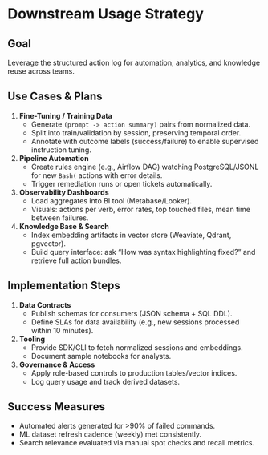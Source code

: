 # Downstream Usage Strategy

## Goal
Leverage the structured action log for automation, analytics, and knowledge reuse across teams.

## Use Cases & Plans
1. **Fine-Tuning / Training Data**
   - Generate `(prompt -> action summary)` pairs from normalized data.
   - Split into train/validation by session, preserving temporal order.
   - Annotate with outcome labels (success/failure) to enable supervised instruction tuning.
2. **Pipeline Automation**
   - Create rules engine (e.g., Airflow DAG) watching PostgreSQL/JSONL for new `Bash(` actions with error details.
   - Trigger remediation runs or open tickets automatically.
3. **Observability Dashboards**
   - Load aggregates into BI tool (Metabase/Looker).
   - Visuals: actions per verb, error rates, top touched files, mean time between failures.
4. **Knowledge Base & Search**
   - Index embedding artifacts in vector store (Weaviate, Qdrant, pgvector).
   - Build query interface: ask “How was syntax highlighting fixed?” and retrieve full action bundles.

## Implementation Steps
1. **Data Contracts**
   - Publish schemas for consumers (JSON schema + SQL DDL).
   - Define SLAs for data availability (e.g., new sessions processed within 10 minutes).
2. **Tooling**
   - Provide SDK/CLI to fetch normalized sessions and embeddings.
   - Document sample notebooks for analysts.
3. **Governance & Access**
   - Apply role-based controls to production tables/vector indices.
   - Log query usage and track derived datasets.

## Success Measures
- Automated alerts generated for >90% of failed commands.
- ML dataset refresh cadence (weekly) met consistently.
- Search relevance evaluated via manual spot checks and recall metrics.
